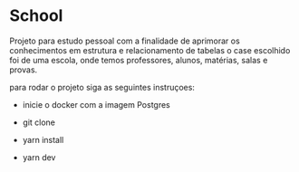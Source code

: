 # School
Projeto para estudo pessoal com a finalidade de aprimorar os conhecimentos em estrutura e relacionamento de tabelas o case escolhido foi de uma escola,
onde temos professores, alunos, matérias, salas e provas.

para rodar o projeto siga as seguintes instruçoes: 
- inicie o docker com a imagem Postgres

- git clone

- yarn install

- yarn dev

